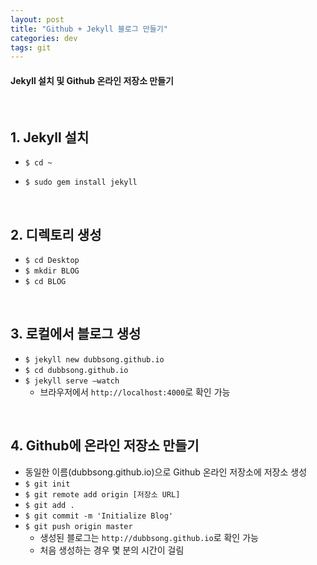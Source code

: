 ```yaml
---
layout: post
title: "Github + Jekyll 블로그 만들기"
categories: dev
tags: git
---
```


#### Jekyll 설치 및 Github 온라인 저장소 만들기

<br>

## 1. Jekyll 설치

- `$ cd ~`


- `$ sudo gem install jekyll`

<br>

## 2. 디렉토리 생성

- `$ cd Desktop`
- `$ mkdir BLOG`
- `$ cd BLOG`

<br>

## 3. 로컬에서 블로그 생성

- `$ jekyll new dubbsong.github.io`
- `$ cd dubbsong.github.io`
- `$ jekyll serve —watch`
  - 브라우저에서 `http://localhost:4000`로 확인 가능

<br>

## 4. Github에 온라인 저장소 만들기

- 동일한 이름(dubbsong.github.io)으로 Github 온라인 저장소에 저장소 생성
- `$ git init`
- `$ git remote add origin [저장소 URL]`
- `$ git add .`
- `$ git commit -m 'Initialize Blog'`
- `$ git push origin master`
  - 생성된 블로그는 `http://dubbsong.github.io`로 확인 가능 
  - 처음 생성하는 경우 몇 분의 시간이 걸림